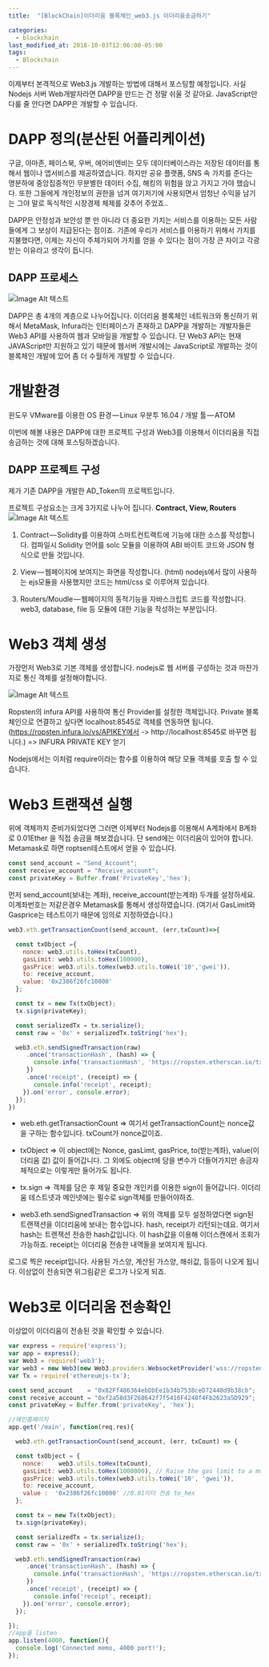 ```yaml
---
title:  "[BlockChain]이더리움 블록체인_web3.js 이더리움송금하기"

categories:
  - blockchain
last_modified_at: 2018-10-03T12:06:00-05:00
tags:
  - Blockchain
---
```


이제부터 본격적으로 Web3.js 개발하는 방법에 대해서 포스팅할 예정입니다. 사실 Nodejs 서버 Web개발자라면 DAPP을 만드는 건 정말 쉬울 것 같아요. JavaScript만 다룰 줄 안다면 DAPP은 개발할 수 있습니다.

# DAPP 정의(분산된 어플리케이션)

구글, 아마존, 페이스북, 우버, 에어비엔비는 모두 데이터베이스라는 저장된 데이터를 통해서 웹이나 앱서비스를 제공하였습니다. 하지만 공유 플랫폼, SNS 속 가치를 준다는 명분하에 중앙집중적인 무분별한 데이터 수집, 해킹의 위험을 앉고 가지고 가야 했습니다. 또한 그들에게 개인정보의 권한을 넘겨 여기저기에 사용되면서 엄청난 수익을 남기는 그야 말로 독식적인 시장경제 체제를 갖추어 주었죠..

DAPP은 안정성과 보안성 뿐 만 아니라 더 중요한 가치는 서비스를 이용하는 모든 사람들에게 그 보상이 지급된다는 점이죠. 기존에 우리가 서비스를 이용하기 위해서 가치를 지불했다면, 이제는 자신이 주체가되어 가치를 얻을 수 있다는 점이 가장 큰 차이고 각광받는 이유라고 생각이 듭니다.

## DAPP 프로세스
![Image Alt 텍스트](/assets/img/process.png)

DAPP은 총 4개의 계층으로 나누어집니다. 이더리움 블록체인 네트워크와 통신하기 위해서 MetaMask, Infura라는 인터페이스가 존재하고 DAPP을 개발하는 개발자들은 Web3 API를 사용하여 웹과 모바일을 개발할 수 있습니다. 단 Web3 API는 현재 JAVAScript만 지원하고 있기 때문에 웹서버 개발시에는 JavaScript로 개발하는 것이 블록체인 개발에 있어 좀 더 수월하게 개발할 수 있습니다.

# 개발환경

윈도우 VMware를 이용한 OS 환경 — Linux 우분투 16.04 / 개발 툴 — ATOM

이번에 해볼 내용은 DAPP에 대한 프로젝트 구성과 Web3를 이용해서 이더리움을 직접 송금하는 것에 대해 포스팅하겠습니다.

## DAPP 프로젝트 구성
제가 기존 DAPP을 개발한 AD_Token의 프로젝트입니다.

프로젝트 구성요소는 크게 3가지로 나누어 집니다. **Contract, View, Routers**
![Image Alt 텍스트](/assets/img/process_1.png)


1. Contract — Solidity를 이용하여 스마트컨트랙트에 기능에 대한 소스를 작성합니다. 컴파일시 Solidity 언어를 solc 모듈을 이용하여 ABI 바이트 코드와 JSON 형식으로 만들 것입니다.

2. View — 웹페이지에 보여지는 화면을 작성합니다. (html) nodejs에서 많이 사용하는 ejs모듈을 사용했지만 코드는 html/css 로 이루어져 있습니다.

3. Routers/Moudle — 웹페이지의 동적기능을 자바스크립트 코드를 작성합니다. web3, database, file 등 모듈에 대한 기능을 작성하는 부분입니다.

# Web3 객체 생성

가장먼저 Web3로 기본 객체를 생성합니다. nodejs로 웹 서버를 구성하는 것과 마찬가지로 통신 객체를 설정해야합니다.

![Image Alt 텍스트](/assets/img/process_2.png)

Ropsten의 infura API를 사용하여 통신 Provider를 설정한 객체입니다. Private 블록체인으로 연결하고 싶다면 localhost:8545로 객체를 연동하면 됩니다.(https://ropsten.infura.io/vs/APIKEY에서 -> http://localhost:8545로 바꾸면 됩니다.) => INFURA PRIVATE KEY 얻기

Nodejs에서는 이처럼 require이라는 함수를 이용하여 해당 모듈 객체를 호출 할 수 있습니다.

# Web3 트랜잭션 실행

위에 객체까지 준비가되었다면 그러면 이제부터 Nodejs를 이용해서 A계좌에서 B계좌로 0.01Ether 을 직접 송금을 해보겠습니다. 단 send에는 이더리움이 있어야 합니다. Metamask로 하면 roptsen테스트에서 얻을 수 있습니다.
```js
const send_account = "Send_Account";
const receive_account = "Receive_account";
const privateKey = Buffer.from('PrivateKey','hex');
```

먼저 send_account(보내는 계좌), receive_account(받는계좌) 두개를 설정하세요. 이계좌번호는 저같은경우 Metamask를 통해서 생성하였습니다. (여기서 GasLimit와 Gasprice는 테스트이기 때문에 임의로 지정하였습니다.)

```js
web3.eth.getTransactionCount(send_account, (err,txCount)=>{

  const txObject ={
    nonce: web3.utils.toHex(txCount),
    gasLimit: web3.utils.toHex(100000),
    gasPrice: web3.utils.toHex(web3.utils.toWei('10','gwei')),
    to: receive_account,
    value: '0x2386f26fc10000'
  };

  const tx = new Tx(txObject);
  tx.sign(privateKey);

  const serializedTx = tx.serialize();
  const raw = '0x' + serializedTx.toString('hex');

  web3.eth.sendSignedTransaction(raw)
     .once('transactionHash', (hash) => {
       console.info('transactionHash', 'https://ropsten.etherscan.io/tx/' + hash);
     })
     .once('receipt', (receipt) => {
       console.info('receipt', receipt);
    }).on('error', console.error);
  });
})
```

- web.eth.getTransactionCount => 여기서 getTransactionCount는 nonce값을 구하는 함수입니다. txCount가 nonce값이죠.

- txObject => 이 object에는 Nonce, gasLimt, gasPrice, to(받는계좌), value(이더리움 값) 값이 들어갑니다. 그 외에도 object에 담을 변수가 더들어가지만 송금자체적으로는 이렇게만 들어가도 됩니다.

- tx.sign => 객체를 담은 후 제일 중요한 개인키를 이용한 sign이 들어갑니다. 이더리움 테스트넷과 메인넷에는 필수로 sign객체를 만들어야하죠.

- web3.eth.sendSignedTransaction => 위의 객체를 모두 설정하였다면 sign된 트랜잭션을 이더리움에 보내는 함수입니다. hash, receipt가 리턴되는데요. 여기서 hash는 트랜잭션 전송한 hash값입니다. 이 hash값을 이용해 이더스캔에서 조회가 가능하죠. receipt는 이더리움 전송한 내역들을 보여지게 됩니다.

로그로 찍은 receipt입니다. 사용된 가스양, 계산된 가스양, 해쉬값, 등등이 나오게 됩니다. 이상없이 전송되면 위그림같은 로그가 나오게 되죠.

# Web3로 이더리움 전송확인


이상없이 이더리움이 전송된 것을 확인할 수 있습니다.

```js
var express = require('express');
var app = express();
var Web3 = require('web3');
var web3 = new Web3(new Web3.providers.WebsocketProvider('wss://ropsten.infura.io/ws'));
var Tx = require('ethereumjs-tx');

const send_account    = "0x82Ff486364ebDbEe1b34b7538ceD72448d9b38cb";
const receive_account = "0xf2a58d3F268642f7f5416F4248f4Fb2623a5D929";
const privateKey = Buffer.from('privateKey', 'hex');

//메인홈페이지
app.get('/main', function(req,res){

  web3.eth.getTransactionCount(send_account, (err, txCount) => {

  const txObject = {
    nonce:    web3.utils.toHex(txCount),
    gasLimit: web3.utils.toHex(1000000), // Raise the gas limit to a much higher amount
    gasPrice: web3.utils.toHex(web3.utils.toWei('10', 'gwei')),
    to: receive_account,
    value :  '0x2386f26fc10000' //0.01이더 전송 to_hex
  };

  const tx = new Tx(txObject);
  tx.sign(privateKey);

  const serializedTx = tx.serialize();
  const raw = '0x' + serializedTx.toString('hex');

  web3.eth.sendSignedTransaction(raw)
     .once('transactionHash', (hash) => {
       console.info('transactionHash', 'https://ropsten.etherscan.io/tx/' + hash);
     })
     .once('receipt', (receipt) => {
       console.info('receipt', receipt);
    }).on('error', console.error);
  });

});
//app을 listen
app.listen(4000, function(){
  console.log('Connected memo, 4000 port!');
});
```
